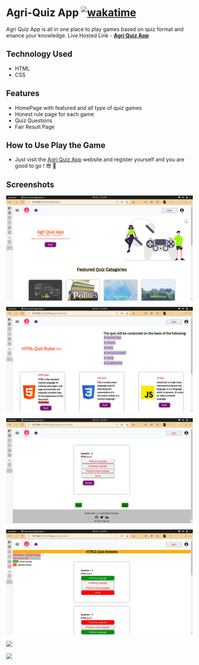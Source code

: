 # Agri-Quiz App [![wakatime](https://wakatime.com/badge/user/e3811de2-0a52-4ea2-9086-f609b86ecb77/project/99836ca1-f806-4485-9a57-7d1df69ba485.svg)](https://wakatime.com/badge/user/e3811de2-0a52-4ea2-9086-f609b86ecb77/project/99836ca1-f806-4485-9a57-7d1df69ba485)

Agri Quiz App is all in one place to play games based on quiz format and enance your knowledge.
Live Hosted Link - **[Agri Quiz App](https://agri-quiz.netlify.app/)**

## Technology Used

- HTML
- CSS

## Features

- HomePage with featured and all type of quiz games
- Honest rule page for each game
- Quiz Questions
- Fair Result Page

## How to Use Play the Game 

- Just visit the [Agri Quiz App](https://agri-quiz.netlify.app/) website and register yourself  and you are good to go ! 😎 🥳

## Screenshots

![](https://github.com/iprankurpandey/quiz-app-neog/blob/dev/images/Screenshot%20from%202022-02-20%2015-33-50.png)

![](https://github.com/iprankurpandey/quiz-app-neog/blob/dev/images/Screenshot%20from%202022-02-20%2015-33-58.png)

![](https://github.com/iprankurpandey/quiz-app-neog/blob/dev/images/Screenshot%20from%202022-02-20%2015-34-04.png)

![](https://github.com/iprankurpandey/quiz-app-neog/blob/dev/images/Screenshot%20from%202022-02-20%2015-34-15.png)

![](https://github.com/iprankurpandey/demo-agro/blob/dev/images/1645283880384.png)

![](https://github.com/iprankurpandey/demo-agro/blob/dev/images/1645283962852.png)
